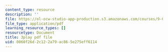 ```yaml
---
content_type: resource
description: ''
file: https://ol-ocw-studio-app-production.s3.amazonaws.com/courses/9-00sc-introduction-to-psychology-fall-2011/0060f26d2c122a79ac865e275eff6114_-cK1og4ElKE.pdf
file_type: application/pdf
learning_resource_types: []
resourcetype: Document
title: 3play pdf file
uid: 0060f26d-2c12-2a79-ac86-5e275eff6114
---
```

